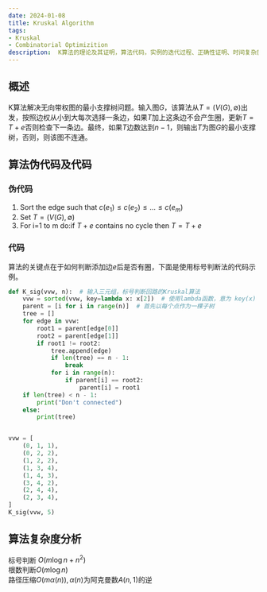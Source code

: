 ```yaml
---
date: 2024-01-08
title: Kruskal Algorithm
tags:
- Kruskal
- Combinatorial Optimizition
description:  K算法的理论及其证明，算法代码，实例的迭代过程、正确性证明、时间复杂度及其数据结构等方面总结
---
```

## 概述
K算法解决无向带权图的最小支撑树问题。输入图$G$，该算法从$T = (V(G),\emptyset)$出发，按照边权从小到大每次选择一条边，如果$T$加上这条边不会产生圈，更新$T=T+e$否则检查下一条边。最终，如果$T$边数达到$n-1$，则输出$T$为图$G$的最小支撑树，否则，则该图不连通。
## 算法伪代码及代码
### 伪代码
1. Sort the edge such that $c(e_1)\leq c(e_2)\leq \dots \leq c(e_m)$
2. Set $T = (V(G),\emptyset)$
3. For i=1 to m do:if $T+e$ contains no cycle then $T = T+e$
### 代码
算法的关键点在于如何判断添加边$e$后是否有圈，下面是使用标号判断法的代码示例。
```python
def K_sig(vvw, n):  # 输入三元组，标号判断回路的Kruskal算法
    vvw = sorted(vvw, key=lambda x: x[2])  # 使用lambda函数，意为 key(x) = x[2]
    parent = [i for i in range(n)]  # 首先以每个点作为一棵子树
    tree = []
    for edge in vvw:
        root1 = parent[edge[0]]
        root2 = parent[edge[1]]
        if root1 != root2:
            tree.append(edge)
            if len(tree) == n - 1:
                break
            for i in range(n):
                if parent[i] == root2:
                    parent[i] = root1
    if len(tree) < n - 1:
        print("Don't connected")
    else:
        print(tree)


vvw = [
    (0, 1, 1),
    (0, 2, 2),
    (1, 2, 2),
    (1, 3, 4),
    (1, 4, 3),
    (3, 4, 2),
    (2, 4, 4),
    (2, 3, 4),
]
K_sig(vvw, 5)

```
## 算法复杂度分析
标号判断 $O(m\log n + n^2)$    
根数判断$O(m\log n)$     
路径压缩$O(m\alpha(n)), \alpha(n)$为阿克曼数$A(n,1)$的逆